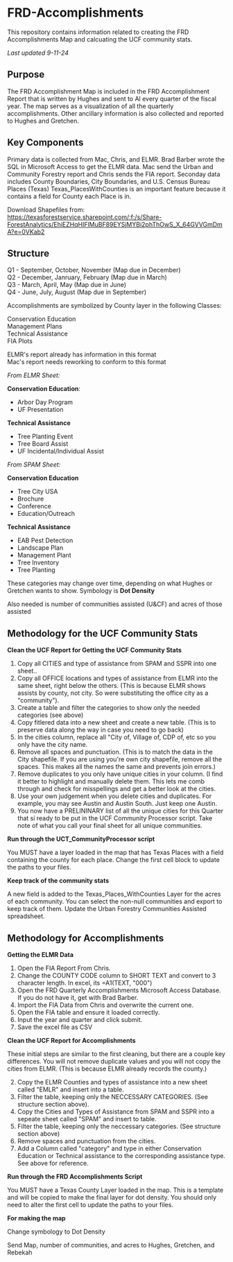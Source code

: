 # FRD-Accomplishments 
This repository contains information related to creating the FRD Accomplishments Map and calcuating the UCF community stats.<br>

*Last updated 9-11-24*
## Purpose
The FRD Accomplishment Map is included in the FRD Accomplishment Report that is written by Hughes and sent to Al every quarter of the fiscal year. The map serves as a visualization of all the quarterly accomplishments. Other ancillary information is also collected and reported to Hughes and Gretchen. 
## Key Components
Primary data is collected from Mac, Chris, and ELMR. Brad Barber wrote the SQL in Microsoft Access to get the ELMR data. Mac send the Urban and Community Forestry report and Chris sends the FIA report. 
Seconday data includes County Boundaries, City Boundaries, and U.S. Census Bureau Places (Texas) 
Texas_PlacesWithCounties is an important feature because it contains a field for County each Place is in. 

Download Shapefiles from:
https://texasforestservice.sharepoint.com/:f:/s/Share-ForestAnalytics/EhiEZHqHIFlMuBF89EYSjMYBi2phThOwS_X_64GVVGmDmA?e=0VKab2
## Structure
Q1 - September, October, November (Map due in December) <br>
Q2 - December, Janruary, February (Map due in March)<br>
Q3 - March, April, May (Map due in June)<br>
Q4 - June, July, August (Map due in September)<br>

Accomplishments are symbolized by County layer in the following Classes:<br>

Conservation Education<br>
Management Plans<br>
Technical Assistance<br>
FIA Plots<br>

ELMR's report already has information in this format <br>
Mac's report needs reworking to conform to this format <br>

*From ELMR Sheet:* <br>

**Conservation Education**: <br>
*  Arbor Day Program <br>
*  UF Presentation <br>

**Technical Assistance**<br>
*  Tree Planting Event<br>
*  Tree Board Assist<br>
*  UF Incidental/Individual Assist<br>

*From SPAM Sheet:* <br>

**Conservation Education**<br>
*  Tree City USA<br>
*  Brochure<br>
*  Conference<br>
*  Education/Outreach<br>

**Technical Assistance** <br>
*  EAB Pest Detection<br>
*  Landscape Plan<br>
*  Management Plant<br>
*  Tree Inventory<br>
*  Tree Planting<br>

These categories may change over time, depending on what Hughes or Gretchen wants to show. 
Symbology is **Dot Density**<br>

Also needed is number of communities assisted (U&CF) and acres of those assisted

## Methodology for the UCF Community Stats

**Clean the UCF Report for Getting the UCF Community Stats**
 1. Copy all CITIES and type of assistance from SPAM and SSPR into one sheet..
 2. Copy all OFFICE locations and types of assistance from ELMR into the same sheet, right below the others. (This is because ELMR shows assists by county, not city. So were substituting the office city as a "community").
 3. Create a table and filter the categories to show only the needed categories (see above)
 4. Copy fitlered data into a new sheet and create a new table. (This is to preserve data along the way in case you need to go back)
 5. In the cities column, replace all "City of, Village of, CDP of, etc so you only have the city name.
 6. Remove all spaces and punctuation. (This is to match the data in the City shapefile. If you are using you're own city shapefile, remove all the spaces. This makes all the names the same and prevents join errors.)
 7. Remove duplicates to you only have unique cities in your column. (I find it better to highlight and manually delete them. This lets me comb through and check for misspellings and get a better look at the cities.
 8. Use your own judgement when you delete cities and duplicates. For example, you may see Austin and Austin South. Just keep one Austin.
 9. You now have a PRELININARY list of all the unique cities for this Quarter that si ready to be put in the UCF Community Processor script. Take note of what you call your final sheet for all unique communities.

**Run through the UCT_CommunityProcessor script**

You MUST have a layer loaded in the map that has Texas Places with a field containing the county for each place. Change the first cell block to update the paths to your files. 

**Keep track of the community stats**

A new field is added to the Texas_Places_WithCounties Layer for the acres of each community. You can select the non-null communities and export to keep track of them. Update the Urban Forestry Communities Assisted spreadsheet.

## Methodology for Accomplishments 

**Getting the ELMR Data**

1. Open the FIA Report From Chris.
2. Change the COUNTY CODE column to SHORT TEXT and convert to 3 character length. In excel, its =A1(TEXT, "000")
3. Open the FRD Quarterly Accomplishments Microsoft Access Database. If you do not have it, get with Brad Barber.
4. Import the FIA Data from Chris and overwrite the current one.
5. Open the FIA table and ensure it loaded correctly.
6. Input the year and quarter and click submit.
7. Save the excel file as CSV

**Clean the UCF Report for Accomplishments**

These initial steps are similar to the first cleaning, but there are a couple key differences. You will not remove duplicate values and you will not copy the cities from ELMR. (This is because ELMR already records the county.)

2. Copy the ELMR Counties and types of assistance into a new sheet called "EMLR" and insert into a table.
3. Filter the table, keeping only the NECCESSARY CATEGORIES. (See structure section above).
6. Copy the Cities and Types of Assistance from SPAM and SSPR into a sepeate sheet called "SPAM" and insert to table.
7. Filter the table, keeping only the neccessary categories. (See structure section above)
8. Remove spaces and punctuation from the cities.
9. Add a Column called "category" and type in either Conservation Education or Technical assistance to the corresponding assistance type. See above for reference.

**Run through the FRD Accomplishments Script**

You MUST have a Texas County Layer loaded in the map. This is a template and will be copied to make the final layer for dot density. You should only need to alter the first cell to update the paths to your files. 

**For making the map**

Change symbology to Dot Density

Send Map, number of communities, and acres to Hughes, Gretchen, and Rebekah



